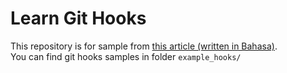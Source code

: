 # Learn Git Hooks
This repository is for sample from [this article (written in Bahasa)](https://medium.com/pengenpaham/git-memahami-git-commit-hooks-beserta-contoh-penerapan-49861e0193b1).  
You can find git hooks samples in folder `example_hooks/`